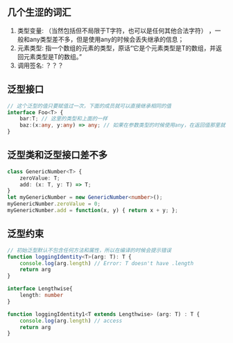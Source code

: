 ## 几个生涩的词汇
1. 类型变量: <T>（当然包括但不局限于T字符，也可以是任何其他合法字符） ，一般和any类型差不多，但是使用any的时候会丢失继承的信息；
2. 元素类型: 指一个数组的元素的类型，原话“它是个元素类型是T的数组，并返回元素类型是T的数组。”
3. 调用签名: ？？？

## 泛型接口
``` ts
// 这个泛型的值只要赋值过一次，下面的成员就可以直接继承相同的值
interface Foo<T> {
    bar:T; // 这里的类型和上面的一样
    baz:(x:any, y:any) => any; // 如果在参数类型的时候使用any，在返回值那里就不会继承参数内的类型定义
}
```

## 泛型类和泛型接口差不多
``` ts
class GenericNumber<T> {
    zeroValue: T;
    add: (x: T, y: T) => T;
}
let myGenericNumber = new GenericNumber<number>();
myGenericNumber.zeroValue = 0;
myGenericNumber.add = function(x, y) { return x + y; };
```

## 泛型约束
``` ts
// 初始泛型默认不包含任何方法和属性，所以在编译的时候会提示错误
function loggingIdentity<T>(arg: T): T {
    console.log(arg.length) // Error: T doesn't have .length
    return arg
}

interface Lengthwise{
    length: number
}

function loggingIdentity1<T extends Lengthwise> (arg: T) : T {
    console.log(arg.length) // access
    return arg
}
```
